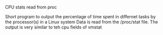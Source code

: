 CPU stats read from proc

Short program to output the percentage of time spent in differnet tasks by the processor(s) in a Linux system
Data is read from the /proc/stat file. The output is very similar to teh cpu fields of vmstat
